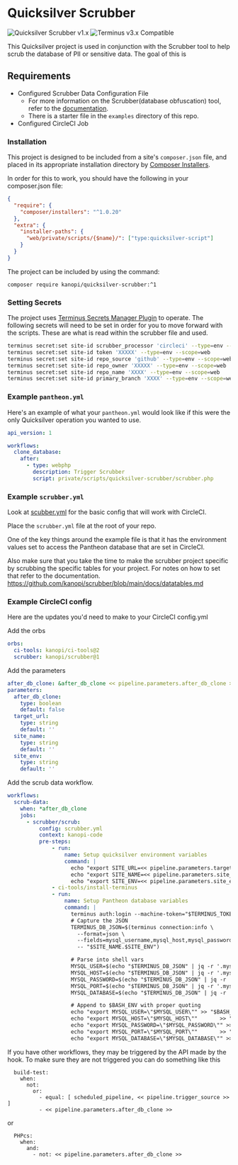 # Quicksilver Scrubber

![Quicksilver Scrubber v1.x](https://img.shields.io/badge/Quicksilver_Scrubber-v1.x-green.svg)  ![Terminus v3.x Compatible](https://img.shields.io/badge/terminus-v3.x-green.svg)

This Quicksilver project is used in conjunction with the Scrubber tool to help scrub the database of PII or sensitive data. The goal of this is

## Requirements

- Configured Scrubber Data Configuration File
  - For more information on the Scrubber(database obfuscation) tool, refer to the [documentation](https://github.com/kanopi/scrubber).
  - There is a starter file in the `examples` directory of this repo.
- Configured CircleCI Job

### Installation

This project is designed to be included from a site's `composer.json` file, and placed in its appropriate installation directory by [Composer Installers](https://github.com/composer/installers).

In order for this to work, you should have the following in your composer.json file:

```json
{
  "require": {
    "composer/installers": "^1.0.20"
  },
  "extra": {
    "installer-paths": {
      "web/private/scripts/{$name}/": ["type:quicksilver-script"]
    }
  }
}
```

The project can be included by using the command:

`composer require kanopi/quicksilver-scrubber:^1`

### Setting Secrets

The project uses [Terminus Secrets Manager Plugin](https://github.com/pantheon-systems/terminus-secrets-manager-plugin) to operate. The following secrets will need to be set in order for you
to move forward with the scripts. These are what is read within the scrubber file and used.

```bash
terminus secret:set site-id scrubber_processor 'circleci' --type=env --scope=web
terminus secret:set site-id token 'XXXXX' --type=env --scope=web
terminus secret:set site-id repo_source 'github' --type=env --scope=web
terminus secret:set site-id repo_owner 'XXXXX' --type=env --scope=web
terminus secret:set site-id repo_name 'XXXX' --type=env --scope=web
terminus secret:set site-id primary_branch 'XXXX' --type=env --scope=web
```

### Example `pantheon.yml`

Here's an example of what your `pantheon.yml` would look like if this were the only Quicksilver operation you wanted to use.

```yaml
api_version: 1

workflows:
  clone_database:
    after:
      - type: webphp
        description: Trigger Scrubber
        script: private/scripts/quicksilver-scrubber/scrubber.php
```

### Example `scrubber.yml`

Look at [scubber.yml](examples/scrubber.yml) for the basic config that will work with CircleCI.

Place the `scrubber.yml` file at the root of your repo.

One of the key things around the example file is that it has the environment values set to access the Pantheon database that are set in CircleCI.

Also make sure that you take the time to make the scrubber project specific by scrubbing the specific tables for your project.  For notes on how to set that refer to the documentation.
https://github.com/kanopi/scrubber/blob/main/docs/datatables.md

### Example CircleCI config

Here are the updates you'd need to make to your CircleCI config.yml

Add the orbs

```yaml
orbs:
  ci-tools: kanopi/ci-tools@2  
  scrubber: kanopi/scrubber@1
```

Add the parameters

```yaml
after_db_clone: &after_db_clone << pipeline.parameters.after_db_clone >>
parameters:
  after_db_clone:
    type: boolean
    default: false
  target_url:
    type: string
    default: ''
  site_name:
    type: string
    default: ''
  site_env:
    type: string
    default: ''
```
Add the scrub data workflow.
```yaml
workflows: 
  scrub-data:
    when: *after_db_clone
    jobs:
      - scrubber/scrub:
          config: scrubber.yml
          context: kanopi-code
          pre-steps:
              - run:
                  name: Setup quicksilver environment variables
                  command: |
                    echo "export SITE_URL=<< pipeline.parameters.target_url >>" >> "$BASH_ENV"
                    echo "export SITE_NAME=<< pipeline.parameters.site_name >>" >> "$BASH_ENV"
                    echo "export SITE_ENV=<< pipeline.parameters.site_env >>" >> "$BASH_ENV"
              - ci-tools/install-terminus
              - run:
                  name: Setup Pantheon database variables
                  command: |
                    terminus auth:login --machine-token="$TERMINUS_TOKEN"
                    # Capture the JSON
                    TERMINUS_DB_JSON=$(terminus connection:info \
                      --format=json \
                      --fields=mysql_username,mysql_host,mysql_password,mysql_port,mysql_database \
                      -- "$SITE_NAME.$SITE_ENV")

                    # Parse into shell vars
                    MYSQL_USER=$(echo "$TERMINUS_DB_JSON" | jq -r '.mysql_username')
                    MYSQL_HOST=$(echo "$TERMINUS_DB_JSON" | jq -r '.mysql_host')
                    MYSQL_PASSWORD=$(echo "$TERMINUS_DB_JSON" | jq -r '.mysql_password')
                    MYSQL_PORT=$(echo "$TERMINUS_DB_JSON" | jq -r '.mysql_port')
                    MYSQL_DATABASE=$(echo "$TERMINUS_DB_JSON" | jq -r '.mysql_database')

                    # Append to $BASH_ENV with proper quoting
                    echo "export MYSQL_USER=\"$MYSQL_USER\"" >> "$BASH_ENV"
                    echo "export MYSQL_HOST=\"$MYSQL_HOST\""       >> "$BASH_ENV"
                    echo "export MYSQL_PASSWORD=\"$MYSQL_PASSWORD\"" >> "$BASH_ENV"
                    echo "export MYSQL_PORT=\"$MYSQL_PORT\""       >> "$BASH_ENV"
                    echo "export MYSQL_DATABASE=\"$MYSQL_DATABASE\"" >> "$BASH_ENV"

```

If you have other workflows, they may be triggered by the API made by the hook.
To make sure they are not triggered you can do something like this
```
  build-test:
    when:
      not:
        or:
          - equal: [ scheduled_pipeline, << pipeline.trigger_source >> ]
          - << pipeline.parameters.after_db_clone >>
```
or
```
  PHPcs:
    when:
      and:
        - not: << pipeline.parameters.after_db_clone >>
```